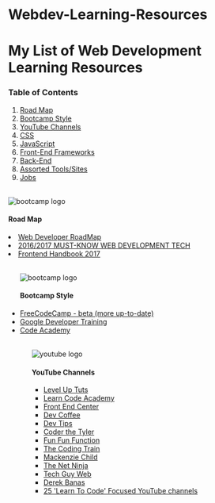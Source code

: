 # Webdev-Learning-Resources
<h1>My List of Web Development Learning Resources</h1>
<h3>Table of Contents</h3>
<ol>
<li><a href='#roadmap'>Road Map</a></li>
<li><a href='#bootcamp'>Bootcamp Style</a></li>
<li><a href='#youtube'>YouTube Channels</a></li>
<li><a href='#css'>CSS</a></li>
<li><a href='#javascript'>JavaScript</a></li>
<li><a href='#frameworks'>Front-End Frameworks</a></li>
<li><a href='#node'>Back-End</a></li>
<li><a href='#assorted'>Assorted Tools/Sites</a></li>
<li><a href='#jobs'>Jobs</a></li>
</ol>

<br>
<img id='roadmap' src="https://d30y9cdsu7xlg0.cloudfront.net/png/316620-200.png" alt="bootcamp logo">
<h4>Road Map</h4>
<li><a href="https://frontendmasters.com/books/front-end-handbook/2017/">Web Developer RoadMap</a></li>
<li><a href="https://www.youtube.com/watch?v=sBzRwzY7G-k&t=1183s">2016/2017 MUST-KNOW WEB DEVELOPMENT TECH</a></li>
<li><a href="https://frontendmasters.com/books/front-end-handbook/2017/">Frontend Handbook 2017</a></li>
<ul>

<br>
<img id='bootcamp' src="https://cdn1.iconfinder.com/data/icons/customicondesign-office-shadow/128/Courses.png" alt="bootcamp logo">
<h4>Bootcamp Style</h4>
<li><a href="https://beta.freecodecamp.com/">FreeCodeCamp - beta (more up-to-date)</a></li>
<li><a href="https://developers.google.com/training/web/">Google Developer Training</a></li>
<li><a href="https://www.codecademy.com/">Code Academy</a></li>
<ul>

<br>
<img id='youtube' src="https://cdn0.iconfinder.com/data/icons/social-flat-rounded-rects/512/youtube_v2-128.png" alt="youtube logo">
<h4>YouTube Channels</h4>
<ul>
<li><a href="https://www.youtube.com/user/LevelUpTuts">Level Up Tuts</a></li>
<li><a href="https://www.youtube.com/channel/UCVTlvUkGslCV_h-nSAId8Sw">Learn Code Academy</a></li>
<li><a href="https://www.youtube.com/channel/UCbxzdZTDn4YB4Z-ukch2ivw">Front End Center</a></li>
<li><a href="https://www.youtube.com/channel/UCqr-7GDVTsdNBCeufvERYuw">Dev Coffee</a></li>
<li><a href="https://www.youtube.com/channel/UCyIe-61Y8C4_o-zZCtO4ETQ">Dev Tips</a></li>
<li><a href="https://www.youtube.com/channel/UC38gGGfKiD0V4LJXXQwlJKg">Coder the Tyler</a></li>
<li><a href="https://www.youtube.com/channel/UCO1cgjhGzsSYb1rsB4bFe4Q">Fun Fun Function</a></li>
<li><a href="https://www.youtube.com/channel/UCvjgXvBlbQiydffZU7m1_aw">The Coding Train</a></li>
<li><a href="https://www.youtube.com/channel/UCfWZwsP8trUy5uHJg8gcGIQ">Mackenzie Child</a></li>
<li><a href="https://www.youtube.com/channel/UCW5YeuERMmlnqo4oq8vwUpg/featured">The Net Ninja</a></li>
<li><a href="https://www.youtube.com/user/TechGuyWeb">Tech Guy Web</a></li>
<li><a href="https://www.youtube.com/user/derekbanas">Derek Banas</a></li>
<li><a href="http://codepen.io/j-w-v/post/25-learn-to-code-focused-youtube-channels">25 'Learn To Code' Focused YouTube channels</a></li>
</ul>
</ol>
